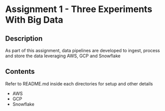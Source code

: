 # Assignment 1 - Three Experiments With Big Data

## Description
As part of this assignment, data pipelines are developed to ingest, process and store the data leveraging AWS, GCP and Snowflake

## Contents
Refer to README.md inside each directories for setup and other details

* AWS 
* GCP
* Snowflake
